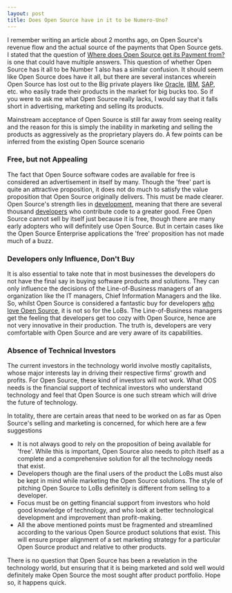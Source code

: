 ```yaml
---
layout: post
title: Does Open Source have in it to be Numero-Uno?
---
```

<p>I remember writing an article about 2 months ago, on Open Source's revenue flow and the actual source of the payments that Open Source gets. I stated that the question of <a href="http://brajeshwar.wpengine.com/2010/where-does-open-source-software-get-its-payment-from/">Where does Open Source get its Payment from?</a> is one that could have multiple answers. This question of whether Open Source has it all to be Number 1 also has a similar confusion. It should seem like Open Source does have it all, but there are several instances wherein Open Source has lost out to the Big private players like <a href="http://www.oracle.com/">Oracle</a>, <a href="http://www.ibm.com/">IBM</a>, <a href="http://www.sap.com/">SAP</a>, etc. who easily trade their products in the market for big bucks too. So if you were to ask me what Open Source really lacks, I would say that it falls short in advertising, marketing and selling its products.</p>

<p>Mainstream acceptance of Open Source is still far away from seeing reality and the reason for this is simply the inability in marketing and selling the products as aggressively as the proprietary players do. A few points can be inferred from the existing Open Source scenario</p>
<h3>Free, but not Appealing</h3>
<p>The fact that Open Source software codes are available for free is considered an advertisement in itself by many. Though the 'free' part is quite an attractive proposition, it does not do much to satisfy the value proposition that Open Source originally delivers. This must be made clearer. Open Source's strength lies in <a href="http://computerworld.co.nz/news.nsf/devt/2B9B1FE8678CC680CC257299000A233F">development</a>, meaning that there are several thousand <a href="http://en.wikipedia.org/wiki/Software_developer">developers</a> who contribute code to a greater good. Free Open Source cannot sell by itself just because it is free, though there are many early adopters who will definitely use Open Source. But in certain cases like the Open Source Enterprise applications the 'free' proposition has not made much of a buzz.</p>
<h3>Developers only Influence, Don't Buy</h3>
<p>It is also essential to take note that in most businesses the developers do not have the final say in buying software products and solutions. They can only influence the decisions of the Line-of-Business managers of an organization like the IT managers, Chief Information Managers and the like. So, whilst Open Source is considered a fantastic buy for developers <a href="http://www.newmediacampaigns.com/page/why-we-love-open-source-software">who love Open Source</a>, it is not so for the LoBs. The Line-of-Business managers get the feeling that developers get too cozy with Open Source, hence are not very innovative in their production. The truth is, developers are very comfortable with Open Source and are very aware of its capabilities. </p>
<h3>Absence of Technical Investors</h3>
<p>The current investors in the technology world involve mostly capitalists, whose major interests lay in driving their respective firms' growth and profits. For Open Source, these kind of investors will not work. What OOS needs is the financial support of technical investors who understand technology and feel that Open Source is one such stream which will drive the future of technology.</p>
<p>In totality, there are certain areas that need to be worked on as far as Open Source's selling and marketing is concerned, for which here are a few suggestions</p>

- It is not always good to rely on the proposition of being available for 'free'. While this is important, Open Source also needs to pitch itself as a complete and a comprehensive solution for all the technology needs that exist.
- Developers though are the final users of the product the LoBs must also be kept in mind while marketing the Open Source solutions. The style of pitching Open Source to LoBs definitely is different from selling to a developer.
- Focus must be on getting financial support from investors who hold good knowledge of technology, and who look at better technological development and improvement than profit-making.
- All the above mentioned points must be fragmented and streamlined according to the various Open Source product solutions that exist. This will ensure proper alignment of a set marketing strategy for a particular Open Source product and relative to other products.

There is no question that Open Source has been a revelation in the technology world, but ensuring that it is being marketed and sold well would definitely make Open Source the most sought after product portfolio. Hope so, it happens quick.